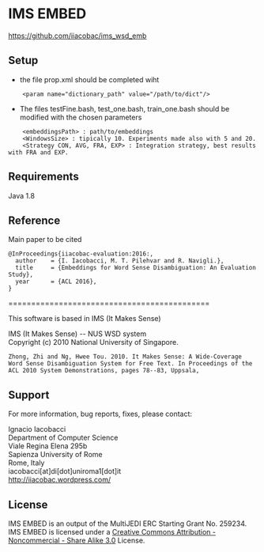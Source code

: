 # IMS EMBED

https://github.com/iiacobac/ims_wsd_emb

## Setup

* the file prop.xml should be completed wiht

```
	<param name="dictionary_path" value="/path/to/dict"/>
```

* The files testFine.bash, test_one.bash, train_one.bash should be modified with the chosen parameters
```
	<embeddingsPath> : path/to/embeddings
	<WindowsSize> : tipically 10. Experiments made also with 5 and 20.
	<Strategy CON, AVG, FRA, EXP> : Integration strategy, best results with FRA and EXP.
```

## Requirements

   Java 1.8

## Reference

Main paper to be cited

	@InProceedings{iiacobac-evaluation:2016:,
	  author    = {I. Iacobacci, M. T. Pilehvar and R. Navigli.},
	  title     = {Embeddings for Word Sense Disambiguation: An Evaluation Study},
	  year      = {ACL 2016},
	}

============================================

This software is based in IMS (It Makes Sense) 

IMS (It Makes Sense) -- NUS WSD system  
Copyright (c) 2010 National University of Singapore.  

	Zhong, Zhi and Ng, Hwee Tou. 2010. It Makes Sense: A Wide-Coverage Word Sense Disambiguation System for Free Text. In Proceedings of the ACL 2010 System Demonstrations, pages 78--83, Uppsala,



## Support

For more information, bug reports, fixes, please contact:  

Ignacio Iacobacci  
Department of Computer Science  
Viale Regina Elena 295b  
Sapienza University of Rome  
Rome, Italy  
iacobacci[at]di[dot]uniroma1[dot]it  
http://iiacobac.wordpress.com/  

## License

IMS EMBED is an output of the MultiJEDI ERC Starting Grant No. 259234.  
IMS EMBED is licensed under a [Creative Commons Attribution - Noncommercial - Share Alike 3.0](http://creativecommons.org/licenses/by-nc-sa/3.0/) License.
